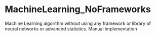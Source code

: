 # MachineLearning_NoFrameworks
Machine Learning algorithm without using any framework or library of neural networks or advanced statistics. Manual implementation
